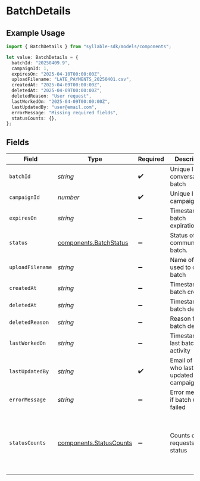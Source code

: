 # BatchDetails

## Example Usage

```typescript
import { BatchDetails } from "syllable-sdk/models/components";

let value: BatchDetails = {
  batchId: "20250409.9",
  campaignId: 1,
  expiresOn: "2025-04-10T00:00:00Z",
  uploadFilename: "LATE_PAYMENTS_20250401.csv",
  createdAt: "2025-04-09T00:00:00Z",
  deletedAt: "2025-04-09T00:00:00Z",
  deletedReason: "User request",
  lastWorkedOn: "2025-04-09T00:00:00Z",
  lastUpdatedBy: "user@email.com",
  errorMessage: "Missing required fields",
  statusCounts: {},
};
```

## Fields

| Field                                                                                             | Type                                                                                              | Required                                                                                          | Description                                                                                       | Example                                                                                           |
| ------------------------------------------------------------------------------------------------- | ------------------------------------------------------------------------------------------------- | ------------------------------------------------------------------------------------------------- | ------------------------------------------------------------------------------------------------- | ------------------------------------------------------------------------------------------------- |
| `batchId`                                                                                         | *string*                                                                                          | :heavy_check_mark:                                                                                | Unique ID for conversation batch                                                                  | 20250409.9                                                                                        |
| `campaignId`                                                                                      | *number*                                                                                          | :heavy_check_mark:                                                                                | Unique ID for campaign                                                                            | 1                                                                                                 |
| `expiresOn`                                                                                       | *string*                                                                                          | :heavy_minus_sign:                                                                                | Timestamp of batch expiration                                                                     | 2025-04-10T00:00:00Z                                                                              |
| `status`                                                                                          | [components.BatchStatus](../../models/components/batchstatus.md)                                  | :heavy_minus_sign:                                                                                | Status of a communication batch.                                                                  |                                                                                                   |
| `uploadFilename`                                                                                  | *string*                                                                                          | :heavy_minus_sign:                                                                                | Name of file used to create batch                                                                 | LATE_PAYMENTS_20250401.csv                                                                        |
| `createdAt`                                                                                       | *string*                                                                                          | :heavy_minus_sign:                                                                                | Timestamp of batch creation                                                                       | 2025-04-09T00:00:00Z                                                                              |
| `deletedAt`                                                                                       | *string*                                                                                          | :heavy_minus_sign:                                                                                | Timestamp of batch deletion                                                                       | 2025-04-09T00:00:00Z                                                                              |
| `deletedReason`                                                                                   | *string*                                                                                          | :heavy_minus_sign:                                                                                | Reason for batch deletion                                                                         | User request                                                                                      |
| `lastWorkedOn`                                                                                    | *string*                                                                                          | :heavy_minus_sign:                                                                                | Timestamp of last batch activity                                                                  | 2025-04-09T00:00:00Z                                                                              |
| `lastUpdatedBy`                                                                                   | *string*                                                                                          | :heavy_check_mark:                                                                                | Email of user who last updated campaign                                                           | user@email.com                                                                                    |
| `errorMessage`                                                                                    | *string*                                                                                          | :heavy_minus_sign:                                                                                | Error message if batch upload failed                                                              | Invalid file format                                                                               |
| `statusCounts`                                                                                    | [components.StatusCounts](../../models/components/statuscounts.md)                                | :heavy_minus_sign:                                                                                | Counts of requests by status                                                                      | {<br/>"CANCELED": 7,<br/>"CONNECTED": 100,<br/>"DUPLICATE": 5,<br/>"FAILED": 10,<br/>"INITIATED": 20,<br/>"PENDING": 10<br/>} |